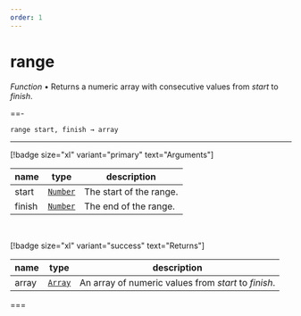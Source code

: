```yaml
---
order: 1
---
```

# range

_Function_ &bull; Returns a numeric array with consecutive values from _start_ to _finish_.


==- <pre><code>range start, finish &rarr; array</code></pre>
<hr>

[!badge size="xl" variant="primary" text="Arguments"]

| name | type | description |
|------|------|-------------|
|start|[`Number`][Number]|The start of the range.|
|finish|[`Number`][Number]|The end of the range.|

<br>

[!badge size="xl" variant="success" text="Returns"]

| name | type | description |
|------|------|-------------|
|array|[`Array`][Global]|An array of numeric values from _start_ to _finish_.|



===




[Number]: https://developer.mozilla.org/en-US/docs/Web/JavaScript/Reference/Global_Objects/Number
[Global]: #